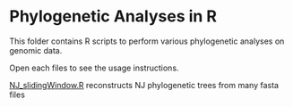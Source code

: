 # Phylogenetic Analyses in R

This folder contains R scripts to perform various phylogenetic analyses on genomic data.

Open each files to see the usage instructions.

[NJ_slidingWindow.R](NJ_slidingWindow.R) reconstructs NJ phylogenetic trees from many fasta files
